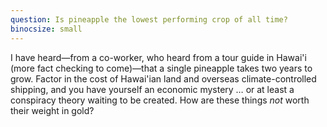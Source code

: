 ```yaml
---
question: Is pineapple the lowest performing crop of all time?
binocsize: small
---
```


I have heard—from a co-worker, who heard from a tour guide in Hawai'i (more fact checking to come)—that a single pineapple takes two years to grow. Factor in the cost of Hawai'ian land and overseas climate-controlled shipping, and you have yourself an economic mystery …  or at least a conspiracy theory waiting to be created. How are these things *not* worth their weight in gold?
